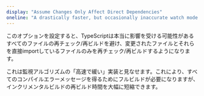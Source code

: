 ```yaml
---
display: "Assume Changes Only Affect Direct Dependencies"
oneline: "A drastically faster, but occasionally inaccurate watch mode option."
---
```


このオプションを設定すると、TypeScriptは本当に影響を受ける可能性があるすべてのファイルの再チェック/再ビルドを避け、変更されたファイルとそれらを直接importしているファイルのみを再チェック/再ビルドするようになります。

これは監視アルゴリズムの「高速で緩い」実装と見なせます。これにより、すべてのコンパイルエラーメッセージを得るためにフルビルドが必要になりますが、インクリメンタルビルドの再ビルド時間を大幅に短縮できます。
